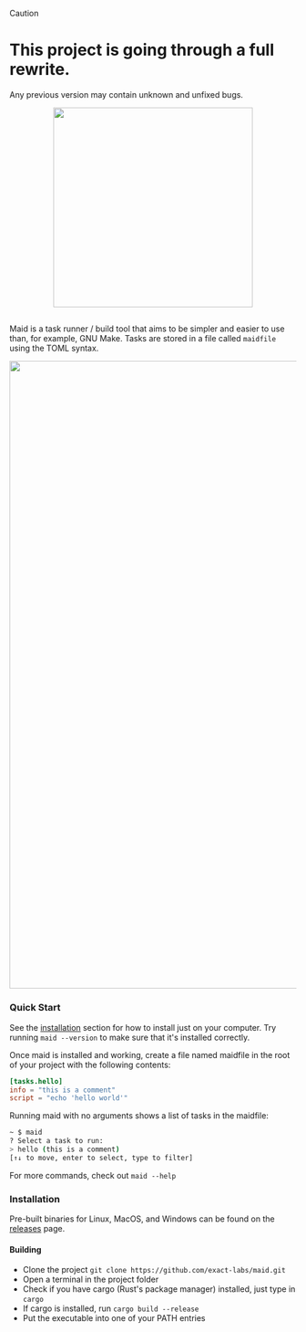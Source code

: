 > [!CAUTION]
> # This project is going through a full rewrite.
> Any previous version may contain unknown and unfixed bugs.

<p align="center"><img style="width: 350px;" src="https://maid.ci/images/maid_title.svg?v=2" /></p>

##

Maid is a task runner / build tool that aims to be simpler and easier to use than, for example, GNU Make.
Tasks are stored in a file called `maidfile` using the TOML syntax.

<img style="width: 1100px;" src="https://cdn.justjs.dev/assets/maid_screenshot.png">

### Quick Start

See the [installation](#installation) section for how to install just on your computer. Try running `maid --version` to make sure that it's installed correctly.

Once maid is installed and working, create a file named maidfile in the root of your project with the following contents:

```toml
[tasks.hello]
info = "this is a comment"
script = "echo 'hello world'"
```

Running maid with no arguments shows a list of tasks in the maidfile:

```bash
~ $ maid
? Select a task to run:
> hello (this is a comment)
[↑↓ to move, enter to select, type to filter]
```

For more commands, check out `maid --help`

### Installation

Pre-built binaries for Linux, MacOS, and Windows can be found on the [releases](https://github.com/exact-labs/maid/releases) page.

#### Building

- Clone the project `git clone https://github.com/exact-labs/maid.git`
- Open a terminal in the project folder
- Check if you have cargo (Rust's package manager) installed, just type in `cargo`
- If cargo is installed, run `cargo build --release`
- Put the executable into one of your PATH entries
